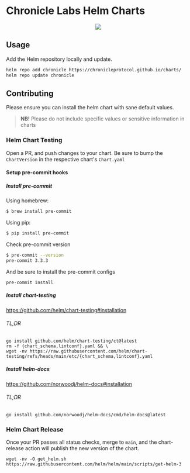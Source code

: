 # Chronicle Labs Helm Charts
<p align="center">
  <img src="https://cdn.chroniclelabs.io/assets/chronicle-helm.png" />
</p>

## Usage

Add the Helm repository locally and update.

```bash
helm repo add chronicle https://chronicleprotocol.github.io/charts/
helm repo update chronicle
```

## Contributing

Please ensure you can install the helm chart with sane default values.

> **NB!** Please do not include specific values or sensitive information in charts

### Helm Chart Testing

Open a PR, and push changes to your chart.
Be sure to bump the `ChartVersion` in the respective chart's `Chart.yaml`

#### Setup pre-commit hooks

##### Install pre-commit

Using homebrew:
```bash
$ brew install pre-commit
```

Using pip:
```bash
$ pip install pre-commit
```

Check pre-commit version
```bash
$ pre-commit --version
pre-commit 3.3.3
```

And be sure to install the pre-commit configs
```
pre-commit install
```

##### Install chart-testing
https://github.com/helm/chart-testing#installation
###### TL;DR
```shell
go install github.com/helm/chart-testing/ct@latest
rm -f {chart_schema,lintconf}.yaml && \
wget -nv https://raw.githubusercontent.com/helm/chart-testing/refs/heads/main/etc/{chart_schema,lintconf}.yaml
```

##### Install helm-docs
https://github.com/norwoodj/helm-docs#installation
###### TL;DR
```shell
go install github.com/norwoodj/helm-docs/cmd/helm-docs@latest
```

### Helm Chart Release
Once your PR passes all status checks, merge to `main`, and the chart-release action will publish the new version of the chart.

```shell
wget -nv -O get_helm.sh https://raw.githubusercontent.com/helm/helm/main/scripts/get-helm-3

```
